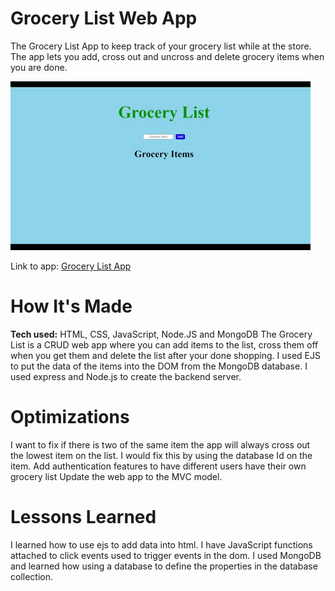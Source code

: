 # Grocery List Web App
The Grocery List App to keep track of your grocery list while at the store. The app lets you add, cross out and uncross and delete grocery items when you are done.

![](https://github.com/smalljalexander/grocery-list-app/blob/main/grocery%20list.gif)

Link to app: <a href= "https://grocery-list-crud.herokuapp.com"> Grocery List App </a>

# How It's Made
<b>Tech used:</b> HTML, CSS, JavaScript, Node.JS and MongoDB
The Grocery List is a CRUD web app where you can add items to the list, cross them off when you get them and delete the list after your done shopping. I used EJS to put the data of the items into the DOM from the MongoDB database.  I used express and Node.js to create the backend server.

# Optimizations
I  want to fix if there is two of the same item the app will always cross out the lowest item on the list. I would fix this by using the database Id on the item.
Add authentication features to have different users have their own grocery list
Update the web app to the MVC model. 


# Lessons Learned
I learned how to use ejs to add data into html. I have JavaScript functions attached to click events used to trigger events in the dom.  I used MongoDB and learned how using a database to define the properties in the database collection.
